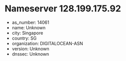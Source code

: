 # Nameserver 128.199.175.92

* as_number: 14061
* name: Unknown
* city: Singapore
* country: SG
* organization: DIGITALOCEAN-ASN
* version: Unknown
* dnssec: Unknown

